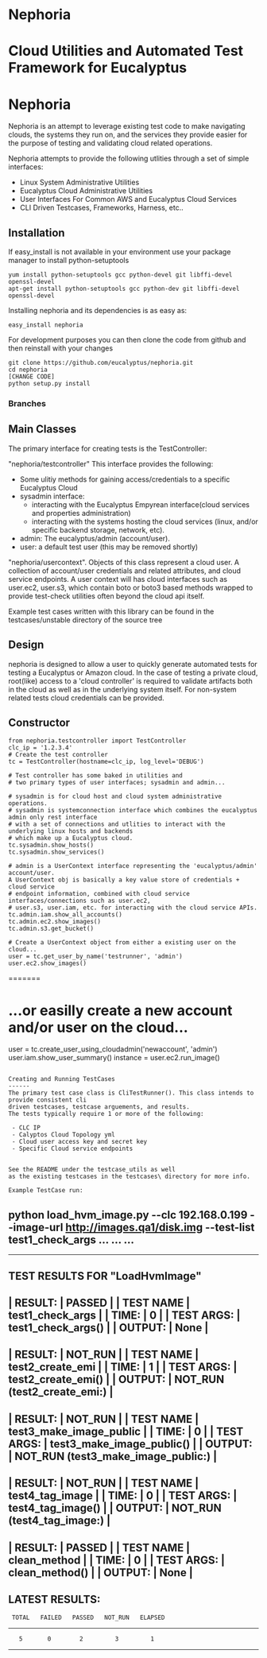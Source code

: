 # Nephoria
Cloud Utilities and Automated Test Framework for Eucalyptus
=======
Nephoria
======================

Nephoria is an attempt to leverage existing test code to make navigating clouds, the systems they
run on, and the services they provide easier for the purpose of testing and validating cloud
related operations.

Nephoria attempts to provide the following utlities through a set of simple interfaces:
 - Linux System Administrative Utilities
 - Eucalyptus Cloud Administrative Utilities
 - User Interfaces For Common AWS and Eucalyptus Cloud Services
 - CLI Driven Testcases, Frameworks, Harness, etc..

Installation
------
If easy_install is not available in your environment use your package manager to install python-setuptools
    
    yum install python-setuptools gcc python-devel git libffi-devel openssl-devel
    apt-get install python-setuptools gcc python-dev git libffi-devel openssl-devel

Installing nephoria and its dependencies is as easy as:

    easy_install nephoria

For development purposes you can then clone the code from github and then reinstall with your changes

    git clone https://github.com/eucalyptus/nephoria.git
    cd nephoria
    [CHANGE CODE]
    python setup.py install


### Branches


Main Classes
------
The primary interface for creating tests is the TestController:

"nephoria/testcontroller" This interface provides the following:
 - Some ulitiy methods for gaining access/credentials to a specific Eucalyptus Cloud
 - sysadmin interface:
    - interacting with the Eucalyptus Empyrean interface(cloud services and properties administration)
    - interacting with the systems hosting the cloud services (linux, and/or specific backend storage, network, etc).
 - admin: The eucalyptus/admin (account/user).
 - user: a default test user (this may be removed shortly)

 "nephoria/usercontext". Objects of this class represent a cloud user. A collection of
 account/user credentials and related attributes, and cloud service endpoints. A user context will
 has cloud interfaces such as user.ec2, user.s3, which contain boto or boto3 based methods wrapped
 to provide test-check utilities often beyond the cloud api itself.


Example test cases written with this library can be found in the testcases/unstable directory of the source tree

Design
------

nephoria is designed to allow a user to quickly generate automated tests for testing a Eucalyptus or Amazon cloud.
In the case of testing a private cloud, root(like) access to a 'cloud controller' is required to validate artifacts
both in the cloud as well as in the underlying system itself. For non-system related tests cloud credentials
can be provided.


Constructor
------
```
from nephoria.testcontroller import TestController
clc_ip = '1.2.3.4'
# Create the test controller
tc = TestController(hostname=clc_ip, log_level='DEBUG')

# Test controller has some baked in utilities and
# two primary types of user interfaces; sysadmin and admin...

# sysadmin is for cloud host and cloud system administrative operations.
# sysadmin is systemconnection interface which combines the eucalyptus admin only rest interface
# with a set of connections and utlities to interact with the underlying linux hosts and backends
# which make up a Eucalyptus cloud.
tc.sysadmin.show_hosts()
tc.sysadmin.show_services()

# admin is a UserContext interface representing the 'eucalyptus/admin' account/user.
A UserContext obj is basically a key value store of credentials + cloud service
# endpoint information, combined with cloud service interfaces/connections such as user.ec2,
# user.s3, user.iam, etc. for interacting with the cloud service APIs.
tc.admin.iam.show_all_accounts()
tc.admin.ec2.show_images()
tc.admin.s3.get_bucket()

# Create a UserContext object from either a existing user on the cloud...
user = tc.get_user_by_name('testrunner', 'admin')
user.ec2.show_images()
```
=======

# ...or easilly create a new account and/or user on the cloud...
user = tc.create_user_using_cloudadmin('newaccount', 'admin')
user.iam.show_user_summary()
instance = user.ec2.run_image()

```

Creating and Running TestCases
------
The primary test case class is CliTestRunner(). This class intends to provide consistent cli
driven testcases, testcase arguements, and results.
The tests typically require 1 or more of the following:

 - CLC IP
 - Calyptos Cloud Topology yml
 - Cloud user access key and secret key
 - Specific Cloud service endpoints


See the README under the testcase_utils as well
as the existing testcases in the testcases\ directory for more info.

Example TestCase run:
```
python load_hvm_image.py --clc 192.168.0.199 --image-url http://images.qa1/disk.img --test-list test1_check_args
...
...
...
---------------------------------------------------------------------------------------------------------------------
 -------------------------------------------------------------------------------------------------------------------
   TEST RESULTS FOR "LoadHvmImage"
 -------------------------------------------------------------------------------------------------------------------
   | RESULT:    | PASSED                                                                                         |
   | TEST NAME  | test1_check_args                                                                               |
   | TIME:      | 0                                                                                              |
   | TEST ARGS: | test1_check_args()                                                                             |
   | OUTPUT:    | None                                                                                           |
 -------------------------------------------------------------------------------------------------------------------
   | RESULT:    | NOT_RUN                                                                                        |
   | TEST NAME  | test2_create_emi                                                                               |
   | TIME:      | 1                                                                                              |
   | TEST ARGS: | test2_create_emi()                                                                             |
   | OUTPUT:    | NOT_RUN (test2_create_emi:)                                                                    |
 -------------------------------------------------------------------------------------------------------------------
   | RESULT:    | NOT_RUN                                                                                        |
   | TEST NAME  | test3_make_image_public                                                                        |
   | TIME:      | 0                                                                                              |
   | TEST ARGS: | test3_make_image_public()                                                                      |
   | OUTPUT:    | NOT_RUN (test3_make_image_public:)                                                             |
 -------------------------------------------------------------------------------------------------------------------
   | RESULT:    | NOT_RUN                                                                                        |
   | TEST NAME  | test4_tag_image                                                                                |
   | TIME:      | 0                                                                                              |
   | TEST ARGS: | test4_tag_image()                                                                              |
   | OUTPUT:    | NOT_RUN (test4_tag_image:)                                                                     |
 -------------------------------------------------------------------------------------------------------------------
   | RESULT:    | PASSED                                                                                         |
   | TEST NAME  | clean_method                                                                                   |
   | TIME:      | 0                                                                                              |
   | TEST ARGS: | clean_method()                                                                                 |
   | OUTPUT:    | None                                                                                           |
 -------------------------------------------------------------------------------------------------------------------


   LATEST RESULTS:
   -----------------------------------------------
     TOTAL   FAILED   PASSED   NOT_RUN   ELAPSED
   -----------------------------------------------
       5       0        2         3         1
   -----------------------------------------------

   ```

